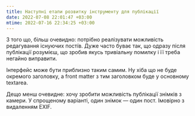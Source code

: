 ```yaml
---
title: Наступні етапи розвитку інструменту для публікації
date: 2022-07-08 22:01:47 +03:00
mtime: 2022-07-16 22:34:25 +03:00
---
```


З того що, більш очевидно: потрібно реалізувати можливість редагування існуючих пості́в. Дуже часто буває так, що одразу після публікації розумієш, що зробив якусь тривіальну помилку і її треба негайно виправити.

Інтерфейс може бути приблизно таким самим. Ну хіба що не буде окремого заголовку, а front matter з тим заголовком буде у основному textarea.

Дещо менш очевидне: хочу зробити можливість публікації знімків з камери. У спрощеному варіанті, один знімок — один пост. Імовірно з видаленням EXIF.
